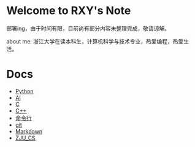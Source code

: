 # Welcome to RXY's Note
部署ing，由于时间有限，目前尚有部分内容未整理完成，敬请谅解。 

about me:
浙江大学在读本科生，计算机科学与技术专业，热爱编程，热爱生活。

# Docs
- [Python](Python/Python基础.md)
- [AI](AI/机器学习/机器学习基础.md)
- [C](CorCpp/C/C基础.md)
- [C++](CorCpp/C++/C++基础.md)
- [命令行](Missing_sem/命令行.md)
- [git](Missing_sem/git.md)
- [Markdown](Missing_sem/markdown.md)
- [ZJU_CS](ZJU_CS/数字逻辑设计.md)




